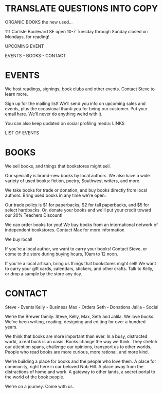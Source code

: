 # TRANSLATE QUESTIONS INTO COPY

ORGANIC BOOKS
the new used...

111 Carlisle Boulevard SE
open 10-7 Tuesday through Sunday
closed on Mondays, for reading!

UPCOMING EVENT

EVENTS - BOOKS - CONTACT

# EVENTS

We host readings, signings, book clubs and other events. Contact Steve to learn more.

Sign up for the mailing list! We'll send you info on upcoming sales and events, plus the occasional thank-you for being our customer. Put your email here. We'll never do anything weird with it.

You can also keep updated on social profiling media: LINKS

LIST OF EVENTS


# BOOKS

We sell books, and things that bookstores might sell.

Our specialty is brand-new books by local authors. We also have a wide variety of used books: fiction, poetry, Southwest writers, and more.

We take books for trade or donation, and buy books directly from local authors. Bring used books in any time we're open.

Our trade policy is $1 for paperbacks, $2 for tall paperbacks, and $5 for select hardbacks. Or, donate your books and we'll put your credit toward our 20% Teachers Discount!

We can order books for you! We buy books from an international network of independent bookstores. Contact Max for more information.

We buy local!

If you're a local author, we want to carry your books! Contact Steve, or come to the store during buying hours, 10am to 12 noon.

If you're a local artisan, bring us things that bookstores might sell! We want to carry your gift cards, calendars, stickers, and other crafts. Talk to Kelly, or drop a sample by the store any day.



# CONTACT

Steve - Events
Kelly - Business
Max - Orders
Seth - Donations
Jalila - Social

We're the Brewer family: Steve, Kelly, Max, Seth and Jalila. We love books. We've been writing, reading, designing and editing for over a hundred years.

We think that books are more important than ever. In a busy, distracted world, a real book is an oasis. Books change the way we think. They stretch our attention spans, challenge our opinions, transport us to other worlds. People who read books are more curious, more rational, and more kind.

We're building a place for books and the people who love them. A place for community, right here in our beloved Nob Hill. A place away from the distractions of home and work. A gateway to other lands, a secret portal to the world of the book people.

We're on a journey. Come with us.
